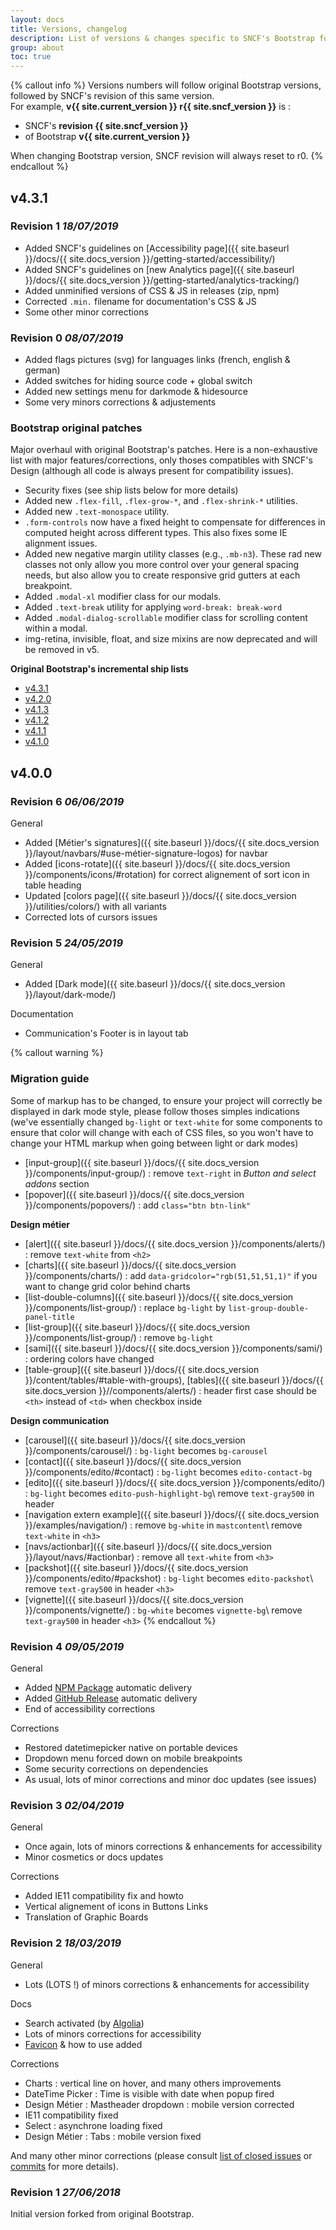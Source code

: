 ```yaml
---
layout: docs
title: Versions, changelog
description: List of versions & changes specific to SNCF's Bootstrap fork.
group: about
toc: true
---
```


{% callout info %}
  Versions numbers will follow original Bootstrap versions, followed by SNCF's revision of this same version.<br>
  For example, **v{{ site.current_version }} r{{ site.sncf_version }}** is :
  - SNCF's **revision {{ site.sncf_version }}**
  - of Bootstrap **v{{ site.current_version }}**

  When changing Bootstrap version, SNCF revision will always reset to r0.
{% endcallout %}


## v4.3.1

### Revision 1 _18/07/2019_
- Added SNCF's guidelines on [Accessibility page]({{ site.baseurl }}/docs/{{ site.docs_version }}/getting-started/accessibility/)
- Added SNCF's guidelines on [new Analytics page]({{ site.baseurl }}/docs/{{ site.docs_version }}/getting-started/analytics-tracking/)
- Added unminified versions of CSS & JS in releases (zip, npm)
- Corrected `.min.` filename for documentation's CSS & JS
- Some other minor corrections

### Revision 0 _08/07/2019_
- Added flags pictures (svg) for languages links (french, english & german)
- Added switches for hiding source code + global switch
- Added new settings menu for darkmode & hidesource
- Some very minors corrections & adjustements

### Bootstrap original patches
Major overhaul with original Bootstrap's patches. Here is a non-exhaustive list with major features/corrections, only thoses compatibles with SNCF's Design (although all code is always present for compatibility issues).

- Security fixes (see ship lists below for more details)
- Added new `.flex-fill`, `.flex-grow-*`, and `.flex-shrink-*` utilities.
- Added new `.text-monospace` utility.
- `.form-controls` now have a fixed height to compensate for differences in computed height across different types. This also fixes some IE alignment issues.
- Added new negative margin utility classes (e.g., `.mb-n3`). These rad new classes not only allow you more control over your general spacing needs, but also allow you to create responsive grid gutters at each breakpoint.
- Added `.modal-xl` modifier class for our modals.
- Added `.text-break` utility for applying `word-break: break-word`
- Added `.modal-dialog-scrollable` modifier class for scrolling content within a modal.
- img-retina, invisible, float, and size mixins are now deprecated and will be removed in v5.

**Original Bootstrap's incremental ship lists**
- [v4.3.1](https://github.com/twbs/bootstrap/issues/27893)
- [v4.2.0](https://github.com/twbs/bootstrap/issues/26952)
- [v4.1.3](https://github.com/twbs/bootstrap/issues/26867)
- [v4.1.2](https://github.com/twbs/bootstrap/issues/26423)
- [v4.1.1](https://github.com/twbs/bootstrap/issues/25971)
- [v4.1.0](https://github.com/twbs/bootstrap/issues/25375)


## v4.0.0

### Revision 6 _06/06/2019_
General
- Added [Métier's signatures]({{ site.baseurl }}/docs/{{ site.docs_version }}/layout/navbars/#use-métier-signature-logos) for navbar
- Added [icons-rotate]({{ site.baseurl }}/docs/{{ site.docs_version }}/components/icons/#rotation) for correct alignement of sort icon in table heading
- Updated [colors page]({{ site.baseurl }}/docs/{{ site.docs_version }}/utilities/colors/) with all variants
- Corrected lots of cursors issues


### Revision 5 _24/05/2019_
General
- Added [Dark mode]({{ site.baseurl }}/docs/{{ site.docs_version }}/layout/dark-mode/)

Documentation
- Communication's Footer is in layout tab

{% callout warning %}
### Migration guide
Some of markup has to be changed, to ensure your project will correctly be displayed in dark mode style, please follow thoses simples indications (we've essentially changed `bg-light` or `text-white` for some components to ensure that color will change with each of CSS files, so you won't have to change your HTML markup when going between light or dark modes)

- [input-group]({{ site.baseurl }}/docs/{{ site.docs_version }}/components/input-group/) : remove `text-right` in _Button and select addons_ section
- [popover]({{ site.baseurl }}/docs/{{ site.docs_version }}/components/popovers/) : add `class="btn btn-link"` 

**Design métier**
- [alert]({{ site.baseurl }}/docs/{{ site.docs_version }}/components/alerts/) : remove `text-white` from `<h2>`
- [charts]({{ site.baseurl }}/docs/{{ site.docs_version }}/components/charts/) : add `data-gridcolor="rgb(51,51,51,1)"` if you want to change grid color behind charts
- [list-double-columns]({{ site.baseurl }}/docs/{{ site.docs_version }}/components/list-group/) : replace `bg-light` by `list-group-double-panel-title`
- [list-group]({{ site.baseurl }}/docs/{{ site.docs_version }}/components/list-group/) : remove `bg-light`
- [sami]({{ site.baseurl }}/docs/{{ site.docs_version }}/components/sami/) : ordering colors have changed
- [table-group]({{ site.baseurl }}/docs/{{ site.docs_version }}/content/tables/#table-with-groups), [tables]({{ site.baseurl }}/docs/{{ site.docs_version }}//components/alerts/) : header first case should be `<th>` instead of `<td>` when checkbox inside

**Design communication**
- [carousel]({{ site.baseurl }}/docs/{{ site.docs_version }}/components/carousel/) : `bg-light` becomes `bg-carousel`
- [contact]({{ site.baseurl }}/docs/{{ site.docs_version }}/components/edito/#contact) : `bg-light` becomes `edito-contact-bg`
- [edito]({{ site.baseurl }}/docs/{{ site.docs_version }}/components/edito/) : `bg-light` becomes `edito-push-highlight-bg`\\
  remove `text-gray500` in header
- [navigation extern example]({{ site.baseurl }}/docs/{{ site.docs_version }}/examples/navigation/) : remove `bg-white` in `mastcontent`\\
  remove `text-white` in `<h3>`
- [navs/actionbar]({{ site.baseurl }}/docs/{{ site.docs_version }}/layout/navs/#actionbar) : remove all `text-white` from `<h3>` 
- [packshot]({{ site.baseurl }}/docs/{{ site.docs_version }}/components/edito/#packshot) : `bg-light` becomes `edito-packshot`\\
  remove `text-gray500` in header `<h3>`
- [vignette]({{ site.baseurl }}/docs/{{ site.docs_version }}/components/vignette/) : `bg-white` becomes `vignette-bg`\\
  remove `text-gray500` in header `<h3>`
{% endcallout %}

### Revision 4 _09/05/2019_
General
- Added [NPM Package](https://www.npmjs.com/org/sncf) automatic delivery
- Added [GitHub Release](https://github.com/SNCFdevelopers/bootstrap-sncf/releases) automatic delivery
- End of accessibility corrections

Corrections
- Restored datetimepicker native on portable devices
- Dropdown menu forced down on mobile breakpoints
- Some security corrections on dependencies
- As usual, lots of minor corrections and minor doc updates (see issues)

### Revision 3 _02/04/2019_
General
- Once again, lots of minors corrections & enhancements for accessibility
- Minor cosmetics or docs updates

Corrections
- Added IE11 compatibility fix and howto
- Vertical alignement of icons in Buttons Links
- Translation of Graphic Boards

### Revision 2 _18/03/2019_
General
- Lots (LOTS !) of minors corrections & enhancements for accessibility

Docs
- Search activated (by [Algolia](https://www.algolia.com/))
- Lots of minors corrections for accessibility
- [Favicon](/docs/4.3/content/favicon/) & how to use added

Corrections
- Charts : vertical line on hover, and many others improvements
- DateTime Picker : Time is visible with date when popup fired
- Design Métier : Mastheader dropdown : mobile version corrected
- IE11 compatibility fixed
- Select : asynchrone loading fixed
- Design Métier : Tabs : mobile version fixed

And many other minor corrections (please consult [list of closed issues](https://github.com/SNCFdevelopers/bootstrap-sncf/issues?q=is%3Aissue+is%3Aclosed) or [commits](https://github.com/SNCFdevelopers/bootstrap-sncf/commits/master) for more details).


### Revision 1 _27/06/2018_

Initial version forked from original Bootstrap.
